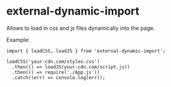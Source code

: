 # external-dynamic-import
Allows to load in css and js files dynamically into the page.

Example:
```
import { loadCSS, loadJS } from 'external-dynamic-import';

loadCSS('your-cdn.com/styles.css')
  .then(() => loadJS(your-cdn.com/script.js))
  .then(() => require('./App.js'))
  .catch((err) => console.log(err));

```
